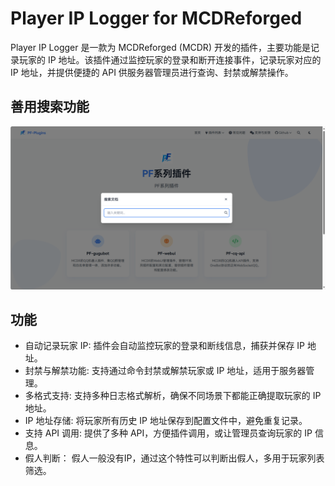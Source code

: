 # Player IP Logger for MCDReforged

Player IP Logger 是一款为 MCDReforged (MCDR) 开发的插件，主要功能是记录玩家的 IP 地址。该插件通过监控玩家的登录和断开连接事件，记录玩家对应的 IP 地址，并提供便捷的 API 供服务器管理员进行查询、封禁或解禁操作。

## 善用搜索功能

![](/src/搜索示例-1.png)

## 功能

- 自动记录玩家 IP: 插件会自动监控玩家的登录和断线信息，捕获并保存 IP 地址。
- 封禁与解禁功能: 支持通过命令封禁或解禁玩家或 IP 地址，适用于服务器管理。
- 多格式支持: 支持多种日志格式解析，确保不同场景下都能正确提取玩家的 IP 地址。
- IP 地址存储: 将玩家所有历史 IP 地址保存到配置文件中，避免重复记录。
- 支持 API 调用: 提供了多种 API，方便插件调用，或让管理员查询玩家的 IP 信息。
- 假人判断： 假人一般没有IP，通过这个特性可以判断出假人，多用于玩家列表筛选。
